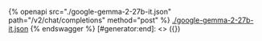 [#generator:start]: <> ({ "template": "openapi" })
{% openapi src="./google-gemma-2-27b-it.json" path="/v2/chat/completions" method="post" %}
[./google-gemma-2-27b-it.json](./google-gemma-2-27b-it.json)
{% endswagger %}
[#generator:end]: <> ({})
